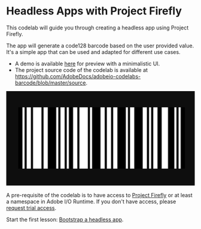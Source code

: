 # Headless Apps with Project Firefly

This codelab will guide you through creating a headless app using Project Firefly.   

The app will generate a code128 barcode based on the user provided value. It's a simple app that can be used and adapted for different use cases.
 
* A demo is available [here](https://s3.amazonaws.com/adobe-cna/ringel/adobeio-cna-barcode-1.0.0-beta/index.html) for preview with a minimalistic UI.
* The project source code of the codelab is available at https://github.com/AdobeDocs/adobeio-codelabs-barcode/blob/master/source.

![barcode](lessons/assets/barcode.png)   

A pre-requisite of the codelab is to have access to [Project Firefly](https://github.com/AdobeDocs/project-firefly) or at least a namespace in Adobe I/O Runtime. 
If you don't have access, please [request trial access](https://github.com/AdobeDocs/adobeio-runtime/blob/master/overview/request_a_trial.md).  

Start the first lesson: [Bootstrap a headless app](/lessons/bootstrap.md).